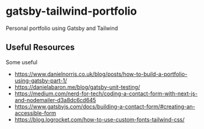 # gatsby-tailwind-portfolio
Personal portfolio using Gatsby and Tailwind

## Useful Resources

Some useful 

- https://www.danielnorris.co.uk/blog/posts/how-to-build-a-portfolio-using-gatsby-part-1/
- https://danielabaron.me/blog/gatsby-unit-testing/
- https://medium.com/nerd-for-tech/coding-a-contact-form-with-next-js-and-nodemailer-d3a8dc6cd645
- https://www.gatsbyjs.com/docs/building-a-contact-form/#creating-an-accessible-form
- https://blog.logrocket.com/how-to-use-custom-fonts-tailwind-css/
